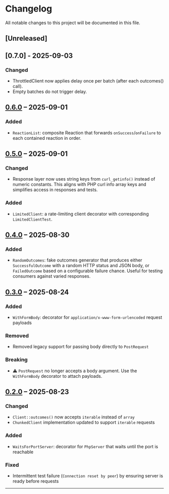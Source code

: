 # Changelog

All notable changes to this project will be documented in this file.

## [Unreleased]

## [0.7.0] - 2025-09-03

### Changed
- ThrottledClient now applies delay once per batch (after each outcomes() call).
- Empty batches do not trigger delay.

## [0.6.0] – 2025-09-01

### Added
- `ReactionList`: composite Reaction that forwards `onSuccess`/`onFailure` to each contained reaction in order.

## [0.5.0] – 2025-09-01

### Changed
- Response layer now uses string keys from `curl_getinfo()` instead of numeric constants. This aligns with PHP curl info array keys and simplifies access in responses and tests.

### Added
- `LimitedClient`: a rate-limiting client decorator with corresponding `LimitedClientTest`.

## [0.4.0] – 2025-08-30

### Added
- `RandomOutcomes`: fake outcomes generator that produces either `SuccessfulOutcome` with a random HTTP status and JSON body, or `FailedOutcome` based on a configurable failure chance. Useful for testing consumers against varied responses.

## [0.3.0] – 2025-08-24

### Added
- `WithFormBody`: decorator for `application/x-www-form-urlencoded` request payloads

### Removed
- Removed legacy support for passing body directly to `PostRequest`

### Breaking
- ⚠️ `PostRequest` no longer accepts a body argument. Use the `WithFormBody` decorator to attach payloads.

## [0.2.0] – 2025-08-23

### Changed
- `Client::outcomes()` now accepts `iterable` instead of `array`
- `ChunkedClient` implementation updated to support `iterable` requests

### Added
- `WaitsForPortServer`: decorator for `PhpServer` that waits until the port is reachable

### Fixed
- Intermittent test failure (`Connection reset by peer`) by ensuring server is ready before requests

---

[0.6.0]: https://github.com/haspadar/carl/compare/v0.6.0...v0.7.0
[0.6.0]: https://github.com/haspadar/carl/compare/v0.5.0...v0.6.0
[0.5.0]: https://github.com/haspadar/carl/compare/v0.4.0...v0.5.0
[0.4.0]: https://github.com/haspadar/carl/compare/v0.3.0...v0.4.0
[0.3.0]: https://github.com/haspadar/carl/compare/v0.2.0...v0.3.0
[0.2.0]: https://github.com/haspadar/carl/releases/tag/v0.2.0